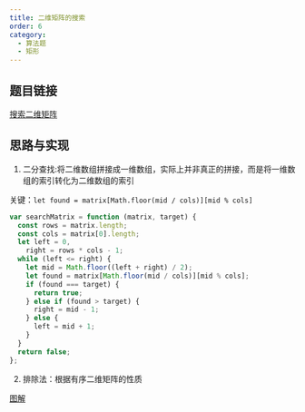 ```yaml
---
title: 二维矩阵的搜索
order: 6
category:
  - 算法题
  - 矩形
---
```


## 题目链接

[搜索二维矩阵](https://leetcode.cn/problems/search-a-2d-matrix/?envType=study-plan-v2&envId=top-interview-150)

## 思路与实现

1. 二分查找:将二维数组拼接成一维数组，实际上并非真正的拼接，而是将一维数组的索引转化为二维数组的索引

关键：`let found = matrix[Math.floor(mid / cols)][mid % cols]`

```js
var searchMatrix = function (matrix, target) {
  const rows = matrix.length;
  const cols = matrix[0].length;
  let left = 0,
    right = rows * cols - 1;
  while (left <= right) {
    let mid = Math.floor((left + right) / 2);
    let found = matrix[Math.floor(mid / cols)][mid % cols];
    if (found === target) {
      return true;
    } else if (found > target) {
      right = mid - 1;
    } else {
      left = mid + 1;
    }
  }
  return false;
};
```

2. 排除法：根据有序二维矩阵的性质

[图解](https://leetcode.cn/problems/search-a-2d-matrix/solutions/2783931/liang-chong-fang-fa-er-fen-cha-zhao-pai-39d74/?envType=study-plan-v2&envId=top-interview-150)

```js

```
